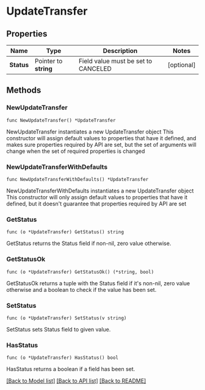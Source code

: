 # UpdateTransfer

## Properties

Name | Type | Description | Notes
------------ | ------------- | ------------- | -------------
**Status** | Pointer to **string** | Field value must be set to CANCELED | [optional] 

## Methods

### NewUpdateTransfer

`func NewUpdateTransfer() *UpdateTransfer`

NewUpdateTransfer instantiates a new UpdateTransfer object
This constructor will assign default values to properties that have it defined,
and makes sure properties required by API are set, but the set of arguments
will change when the set of required properties is changed

### NewUpdateTransferWithDefaults

`func NewUpdateTransferWithDefaults() *UpdateTransfer`

NewUpdateTransferWithDefaults instantiates a new UpdateTransfer object
This constructor will only assign default values to properties that have it defined,
but it doesn't guarantee that properties required by API are set

### GetStatus

`func (o *UpdateTransfer) GetStatus() string`

GetStatus returns the Status field if non-nil, zero value otherwise.

### GetStatusOk

`func (o *UpdateTransfer) GetStatusOk() (*string, bool)`

GetStatusOk returns a tuple with the Status field if it's non-nil, zero value otherwise
and a boolean to check if the value has been set.

### SetStatus

`func (o *UpdateTransfer) SetStatus(v string)`

SetStatus sets Status field to given value.

### HasStatus

`func (o *UpdateTransfer) HasStatus() bool`

HasStatus returns a boolean if a field has been set.


[[Back to Model list]](../README.md#documentation-for-models) [[Back to API list]](../README.md#documentation-for-api-endpoints) [[Back to README]](../README.md)


